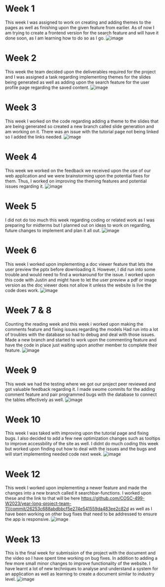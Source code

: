 # Week 1
This week I was assigned to work on creating and adding themes to the pages as well as finishing upon the given feature from earlier. As of now I am trying to create a frontend version for the search feature and will have it done soon, as I am learning how to do so as I go.
![image](https://github.com/COSC-499-W2023/year-long-project-team-11/assets/95616247/7665018c-4063-47b5-9e8f-4f82af1e84a6)


# Week 2
This week the team decided upon the deliverables required for the project and I was assigned a task regarding implementing themes for the slides being generated as well as adding upon the search feature for the user profile page regarding the saved content.
![image](https://github.com/COSC-499-W2023/year-long-project-team-11/assets/95616247/13c37cc6-f4d6-46c0-a86d-090c7ab986cc)


# Week 3
This week I worked on the code regarding adding a theme to the slides that are being generated so created a new branch called slide generation and am working on it.
There was an issue with the tutorial page not being linked so I added the links needed.
![image](https://github.com/COSC-499-W2023/year-long-project-team-11/assets/95616247/caec6ad3-775a-4a25-ae81-d045fa3a691c)

# Week 4
This week we worked on the feedback we received upon the use of our web application and we were brainstorming upon the potential fixes for them.
Thus, I worked on improving the theming features and potential issues regarding it.
![image](https://github.com/COSC-499-W2023/year-long-project-team-11/assets/95616247/c4732616-d0b2-4ea0-b309-99f457ffd0ac)

# Week 5
I did not do too much this week regarding coding or related work as I was preparing for midterms but I planned out on ideas to work on regarding,
future changes to implement and plan it all out.
![image](https://github.com/COSC-499-W2023/year-long-project-team-11/assets/95616247/790dfd0a-f9b5-4acb-99bf-6accefa33a86)

# Week 6 
This week I worked upon implementing a doc viewer feature that lets the user preview the pptx before downloading it.
However, I did run into some trouble and would need to find a workaround for the issue.
I worked upon this code with Justin and might have to let the user preview a pdf or image version as the doc viewer does not allow it unless the website is live the code does work.
![image](https://github.com/COSC-499-W2023/year-long-project-team-11/assets/95616247/347eea94-6f98-461b-9b28-8ae90875fff9)

# Week 7 & 8
Counting the reading week and this week i worked upon making the comments feature and fixing issues regarding the models
Had run into a lot of troubles with the database so had to debug and deal with those issues. 
Made a new branch and started to work upon the commenting feature and have the code in place just waiting upon another member to complete their feature.
![image](https://github.com/COSC-499-W2023/year-long-project-team-11/assets/95616247/436492d1-cae0-41c2-88bd-bae286ef7ccf)

# Week 9
This week we had the testing where we got our project peer reviewed and got valuable feedback regarding it.
I made swome commits for the adding comment feature and pair programmed bugs with the database to connect the tables effectively as well.
![image](https://github.com/COSC-499-W2023/year-long-project-team-11/assets/95616247/5faa3b18-9d0e-49b9-80ac-75cdacddd2e6)

# Week 10 
This week I was taked with improving upon the tutorial page and fixing bugs.
I also decided to add a few new optimization changes such as tooltips to improve accessbility of the site as well.
I didnt do much coding this week but worked upon finding out how to deal with the issues and the bugs and will start implementing needed code next week.
![image](https://github.com/COSC-499-W2023/year-long-project-team-11/assets/95616247/da009ab1-4276-4e01-92ce-fdc9e2e5b052)

# Week 12
This week I worked upon implementing a newer feature and made the changes into a new branch called it searchbar-functions.
I worked upon these and the link to that will be here https://github.com/COSC-499-W2023/year-long-project-team-11/commit/26253c688abdbbcf5e274e541559da483ee2c82d
as well as I have been working on other bug fixes that need to be addressed to ensure the app is responsive.
![image](https://github.com/COSC-499-W2023/year-long-project-team-11/assets/95616247/004e0232-4b6b-4c8b-9ea9-6baeb516bab4)

# Week 13
This is the final week for submission of the project with the document and the video so I have spent time working on bug fixes.
In addition to adding a few more small minor changes to improve functionality of the website.
I have learnt a lot of new techniques to analyse and understand a system for an application as well as learning to create a document similar to industry level.
![image](https://github.com/COSC-499-W2023/year-long-project-team-11/assets/95616247/3cacc1c4-fa93-4c0a-893b-39472372c03a)


